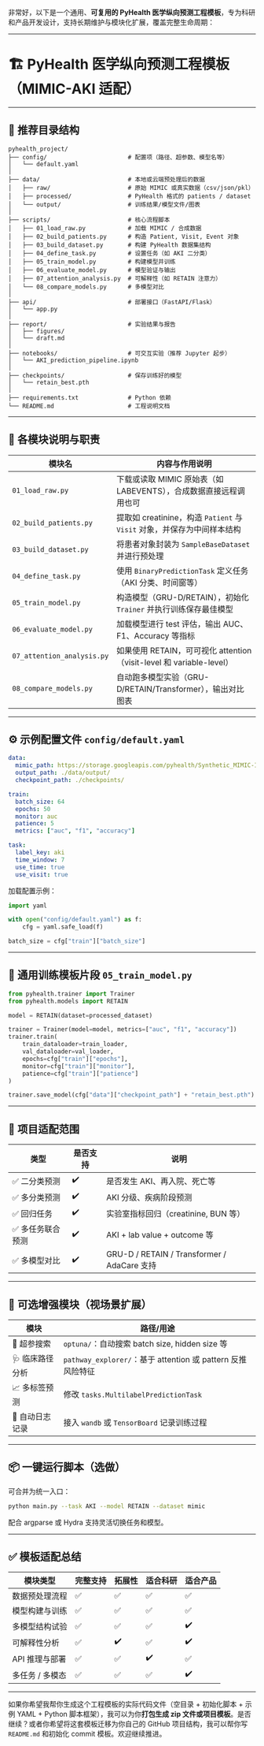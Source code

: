 非常好，以下是一个通用、**可复用的 PyHealth 医学纵向预测工程模板**，专为科研和产品开发设计，支持长期维护与模块化扩展，覆盖完整生命周期：

---

# 🏗️ PyHealth 医学纵向预测工程模板（MIMIC-AKI 适配）

---

## 📁 推荐目录结构

```
pyhealth_project/
├── config/                       # 配置项（路径、超参数、模型名等）
│   └── default.yaml
│
├── data/                         # 本地或云端预处理后的数据
│   ├── raw/                      # 原始 MIMIC 或真实数据（csv/json/pkl）
│   ├── processed/                # PyHealth 格式的 patients / dataset
│   └── output/                   # 训练结果/模型文件/图表
│
├── scripts/                      # 核心流程脚本
│   ├── 01_load_raw.py            # 加载 MIMIC / 合成数据
│   ├── 02_build_patients.py      # 构造 Patient, Visit, Event 对象
│   ├── 03_build_dataset.py       # 构建 PyHealth 数据集结构
│   ├── 04_define_task.py         # 设置任务（如 AKI 二分类）
│   ├── 05_train_model.py         # 构建模型并训练
│   ├── 06_evaluate_model.py      # 模型验证与输出
│   ├── 07_attention_analysis.py  # 可解释性（如 RETAIN 注意力）
│   └── 08_compare_models.py      # 多模型对比
│
├── api/                          # 部署接口（FastAPI/Flask）
│   └── app.py
│
├── report/                       # 实验结果与报告
│   ├── figures/
│   └── draft.md
│
├── notebooks/                    # 可交互实验（推荐 Jupyter 起步）
│   └── AKI_prediction_pipeline.ipynb
│
├── checkpoints/                  # 保存训练好的模型
│   └── retain_best.pth
│
├── requirements.txt              # Python 依赖
└── README.md                     # 工程说明文档
```

---

## 🧩 各模块说明与职责

| 模块名                        | 内容与作用说明                                                  |
| -------------------------- | -------------------------------------------------------- |
| `01_load_raw.py`           | 下载或读取 MIMIC 原始表（如 LABEVENTS），合成数据直接远程调用也可                |
| `02_build_patients.py`     | 提取如 creatinine，构造 `Patient` 与 `Visit` 对象，并保存为中间样本结构      |
| `03_build_dataset.py`      | 将患者对象封装为 `SampleBaseDataset` 并进行预处理                      |
| `04_define_task.py`        | 使用 `BinaryPredictionTask` 定义任务（AKI 分类、时间窗等）              |
| `05_train_model.py`        | 构造模型（GRU-D/RETAIN），初始化 `Trainer` 并执行训练保存最佳模型             |
| `06_evaluate_model.py`     | 加载模型进行 test 评估，输出 AUC、F1、Accuracy 等指标                    |
| `07_attention_analysis.py` | 如果使用 RETAIN，可可视化 attention（visit-level 和 variable-level） |
| `08_compare_models.py`     | 自动跑多模型实验（GRU-D/RETAIN/Transformer），输出对比图表                |

---

## ⚙️ 示例配置文件 `config/default.yaml`

```yaml
data:
  mimic_path: https://storage.googleapis.com/pyhealth/Synthetic_MIMIC-III/
  output_path: ./data/output/
  checkpoint_path: ./checkpoints/

train:
  batch_size: 64
  epochs: 50
  monitor: auc
  patience: 5
  metrics: ["auc", "f1", "accuracy"]

task:
  label_key: aki
  time_window: 7
  use_time: true
  use_visit: true
```

加载配置示例：

```python
import yaml

with open("config/default.yaml") as f:
    cfg = yaml.safe_load(f)

batch_size = cfg["train"]["batch_size"]
```

---

## 🧪 通用训练模板片段 `05_train_model.py`

```python
from pyhealth.trainer import Trainer
from pyhealth.models import RETAIN

model = RETAIN(dataset=processed_dataset)

trainer = Trainer(model=model, metrics=["auc", "f1", "accuracy"])
trainer.train(
    train_dataloader=train_loader,
    val_dataloader=val_loader,
    epochs=cfg["train"]["epochs"],
    monitor=cfg["train"]["monitor"],
    patience=cfg["train"]["patience"]
)

trainer.save_model(cfg["data"]["checkpoint_path"] + "retain_best.pth")
```

---

## 🎯 项目适配范围

| 类型        | 是否支持 | 说明                                        |
| --------- | ---- | ----------------------------------------- |
| ✅ 二分类预测   | ✔️   | 是否发生 AKI、再入院、死亡等                          |
| ✅ 多分类预测   | ✔️   | AKI 分级、疾病阶段预测                             |
| ✅ 回归任务    | ✔️   | 实验室指标回归（creatinine, BUN 等）                |
| ✅ 多任务联合预测 | ✔️   | AKI + lab value + outcome 等               |
| ✅ 多模型对比   | ✔️   | GRU-D / RETAIN / Transformer / AdaCare 支持 |

---

## 📘 可选增强模块（视场景扩展）

| 模块        | 路径/用途                                             |
| --------- | ------------------------------------------------- |
| 🧪 超参搜索   | `optuna/`：自动搜索 batch size, hidden size 等          |
| 🩺 临床路径分析 | `pathway_explorer/`：基于 attention 或 pattern 反推风险特征 |
| 📈 多标签预测  | 修改 `tasks.MultilabelPredictionTask`               |
| 🔁 自动日志记录 | 接入 `wandb` 或 `TensorBoard` 记录训练过程                 |

---

## 📦 一键运行脚本（选做）

可合并为统一入口：

```bash
python main.py --task AKI --model RETAIN --dataset mimic
```

配合 argparse 或 Hydra 支持灵活切换任务和模型。

---

## ✅ 模板适配总结

| 模块类型      | 完整支持 | 拓展性 | 适合科研 | 适合产品 |
| --------- | ---- | --- | ---- | ---- |
| 数据预处理流程   | ✅    | ✅   | ✅    | ✅    |
| 模型构建与训练   | ✅    | ✅   | ✅    | ✅    |
| 多模型结构试验   | ✅    | ✅   | ✅    | ✔️   |
| 可解释性分析    | ✅    | ✔️  | ✅    | ✔️   |
| API 推理与部署 | ✅    | ✅   | ✔️   | ✅    |
| 多任务 / 多模态 | ✅    | ✅   | ✅    | ✔️   |

---

如果你希望我帮你生成这个工程模板的实际代码文件（空目录 + 初始化脚本 + 示例 YAML + Python 脚本框架），我可以为你**打包生成 zip 文件或项目模板**。是否继续？或者你希望将这套模板迁移为你自己的 GitHub 项目结构，我可以帮你写 `README.md` 和初始化 commit 模板。欢迎继续推进。
